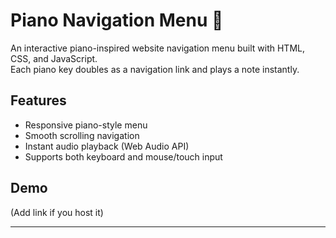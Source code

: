 # Piano Navigation Menu 🎹

An interactive piano-inspired website navigation menu built with HTML, CSS, and JavaScript.  
Each piano key doubles as a navigation link and plays a note instantly.

## Features
- Responsive piano-style menu
- Smooth scrolling navigation
- Instant audio playback (Web Audio API)
- Supports both keyboard and mouse/touch input

## Demo
(Add link if you host it)

---
